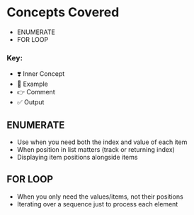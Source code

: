 # Concepts Covered

- ENUMERATE
- FOR LOOP

### Key:
- ❣️ Inner Concept
- 🦋 Example
- 👉 Comment
- ✅ Output

## ENUMERATE
- Use when you need both the index and value of each item
- When position in list matters (track or returning index)
- Displaying item positions alongside items

## FOR LOOP
- When you only need the values/items, not their positions
- Iterating over a sequence just to process each element